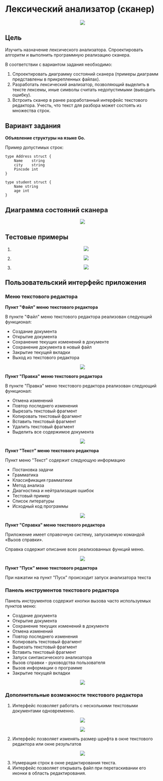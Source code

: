 # Лексический анализатор (сканер)

<p align="center"><img src="images/screen.png"></p>

## Цель

Изучить назначение лексического анализатора. Спроектировать алгоритм и выполнить программную реализацию сканера.

В соответствии с вариантом задания необходимо:

1. Спроектировать диаграмму состояний сканера (примеры диаграмм представлены в прикрепленных файлах).
2. Разработать лексический анализатор, позволяющий выделить в тексте лексемы, иные символы считать недопустимыми (выводить ошибку).
3. Встроить сканер в ранее разработанный интерфейс текстового редактора. Учесть, что текст для разбора может состоять из множества строк.
## Вариант задания
**Объявление структуры на языке Go.**

Пример допустимых строк:
```
type Address struct {
    Name    string
    city    string
    Pincode int
}

type student struct {
    Name string
    age int
}
```

## Диаграмма состояний сканера

<p align="center"><img src="images/diagram.png"></p>

## Тестовые примеры

1. <p align="center"><img src="images/test1.png"></p>
2. <p align="center"><img src="images/test2.png"></p>
3. <p align="center"><img src="images/test3.png"></p>

## Пользовательский интерфейс приложения
### Меню текстового редактора

**Пункт "Файл" меню текстового редактора**

В пункте "Файл" меню текстового редактора реализован следующий
функционал:
- Создание документа
- Открытие документа
- Сохранение текущих изменений в документе
- Сохранение документа в новый файл
- Закрытие текущей вкладки
- Выход из текстового редактора


<p align="center"><img src="images/file.png"></p>

**Пункт "Правка" меню текстового редактора**

В пункте "Правка" меню текстового редактора реализован следующий
функционал:
- Отмена изменений
- Повтор последнего изменения
- Вырезать текстовый фрагмент
- Копировать текстовый фрагмент
- Вставить текстовый фрагмент
- Удалить текстовый фрагмент
- Выделить все содержимое документа

<p align="center"><img src="images/edit.png"></p>

**Пункт "Текст" меню текстового редактора**

Пункт меню "Текст" содержит следующую информацию 
- Постановка задачи
- Грамматика
- Классификация грамматики
- Метод анализа
- Диагностика и нейтрализация ошибок
- Тестовый пример
- Список литературы
- Исходный код программы

<p align="center"><img src="images/text.png"></p>

**Пункт "Справка" меню текстового редактора**

Приложение имеет справочную систему, запускаемую командой «Вызов справки».

Справка содержит описание всех реализованных функций меню.

<p align="center"><img src="images/help.png"></p>

**Пункт "Пуск" меню текстового редактора**

При нажатии на пункт "Пуск" происходит запуск анализатора текста

### Панель инструментов текстового редактора

Панель инструментов содержит кнопки вызова часто используемых пунктов меню:
- Создание документа
- Открытие документа
- Сохранение текущих изменений в документе
- Отмена изменений
- Повтор последнего изменения
- Копировать текстовый фрагмент
- Вырезать текстовый фрагмент
- Вставить текстовый фрагмент
- Запуск синтаксического анализатора
- Вызов справки - руководства пользователя
- Вызов информации о программе
- Закрытие текущей вкладки

<p align="center"><img src="images/menuBtn.png"></p>

### Дополнительные возможности текстового редактора

1. Интерфейс позволяет работать с несколькими текстовыми документами одновременно.
<p align="center"><img src="images/tab1.png"></p>
<p align="center"><img src="images/tab2.png"></p>

2. Интерфейс позволяет изменять размер шрифта в окне текстового редактора или окне результатов
<p align="center"><img src="images/fontSize.png"></p>

3. Нумерация строк в окне редактирования текста.
4. Интерфейс позволяет открывать файл при перетаскивании его иконки в область редактирования.